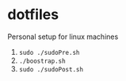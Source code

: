 # dotfiles
Personal setup for linux machines

1. `sudo ./sudoPre.sh`
2. `./boostrap.sh`
3. `sudo ./sudoPost.sh`
